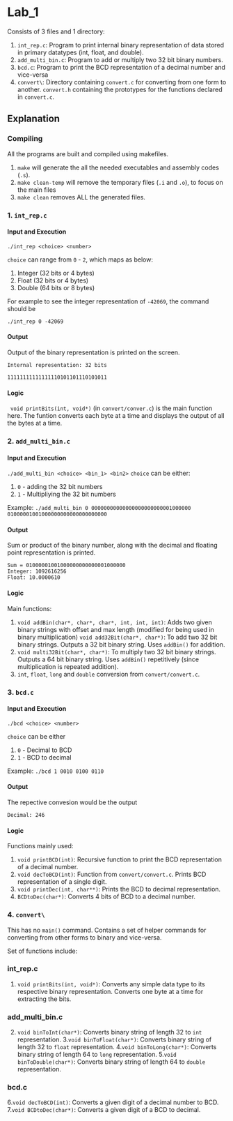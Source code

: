 # Lab_1
Consists of 3 files and 1 directory:
1. `int_rep.c`: Program to print internal binary representation of data stored in primary datatypes (int, float, and double).
2. `add_multi_bin.c`: Program to add or multiply two 32 bit binary numbers.
3. `bcd.c`: Program to print the BCD representation of a decimal number and vice-versa
4. `convert\`: Directory containing `convert.c` for converting from one form to another. `convert.h` containing the prototypes for the functions declared in `convert.c`.

## Explanation

### Compiling
All the programs are built and compiled using makefiles.

1. `make` will generate the all the needed executables and assembly codes (`.s`).
2. `make clean-temp` will remove the temporary files (`.i` and `.o`), to focus on the main files
3. `make clean` removes ALL the generated files.

### 1. `int_rep.c`
#### Input and Execution
`./int_rep <choice> <number>`

`choice` can range from `0` - `2`, which maps as below:
1. Integer (32 bits or 4 bytes)
2. Float   (32 bits or 4 bytes)
3. Double  (64 bits or 8 bytes)

For example to see the integer representation of `-42069`, the command should be

`./int_rep 0 -42069`

#### Output
Output of the binary representation is printed on the screen.
```
Internal representation: 32 bits

11111111111111110101101110101011
```

#### Logic
` void printBits(int, void*)` (in `convert/conver.c`) is the main function here. The funtion converts each byte at a time and displays the output of all the bytes at a time.


### 2. `add_multi_bin.c`
#### Input and Execution
`./add_multi_bin <choice> <bin_1> <bin2>`
`choice` can be either:
1. `0` - adding the 32 bit numbers
2. `1` - Multipliying the 32 bit numbers

Example: `./add_multi_bin 0 00000000000000000000000001000000 01000001001000000000000000000000`

#### Output
Sum or product of the binary number, along with the decimal and floating point representation is printed.
```
Sum = 01000001001000000000000001000000
Integer: 1092616256
Float: 10.0000610
```
#### Logic
Main functions:
1. `void addBin(char*, char*, char*, int, int, int)`: Adds two given binary strings with offset and max length (modified for being used in binary multiplication)
`void add32Bit(char*, char*)`: To add two 32 bit binary strings. Outputs a 32 bit binary string. Uses `addBin()` for addition.
2. `void multi32Bit(char*, char*)`: To multiply two 32 bit binary strings. Outputs a 64 bit binary string. Uses `addBin()` repetitively (since multiplication is repeated addition).
3. `int`, `float`, `long` and `double` conversion from `convert/convert.c`.


### 3. `bcd.c`
#### Input and Execution
`./bcd <choice> <number>`

`choice` can be either
1. `0` - Decimal to BCD
2. `1` - BCD to decimal

Example: `./bcd 1 0010 0100 0110`

#### Output
The repective convesion would be the output
```
Decimal: 246
```

#### Logic
Functions mainly used:
1. `void printBCD(int)`: Recursive function to print the BCD representation of a decimal number.
2. `void decToBCD(int)`: Function from `convert/convert.c`. Prints BCD representation of a single digit.
3. `void printDec(int, char**)`: Prints the BCD to decimal representation.
4. `BCDtoDec(char*)`: Converts 4 bits of BCD to a decimal number.

### 4. `convert\`

This has no `main()` command. Contains a set of helper commands for converting from other forms to binary and vice-versa.

Set of functions include:

### int_rep.c
1. `void printBits(int, void*)`: Converts any simple data type to its respective binary representation. Converts one byte at a time for extracting the bits.

### add_multi_bin.c
2. `void binToInt(char*)`: Converts binary string of length 32 to `int` representation.
3.`void binToFloat(char*)`: Converts binary string of length 32 to `float` representation.
4.`void binToLong(char*)`: Converts binary string of length 64 to `long` representation.
5.`void binToDouble(char*)`: Converts binary string of length 64 to `double` representation.

### bcd.c
6.`void decToBCD(int)`: Converts a given digit of a decimal number to BCD.
7.`void BCDtoDec(char*)`: Converts a given digit of a BCD to decimal.